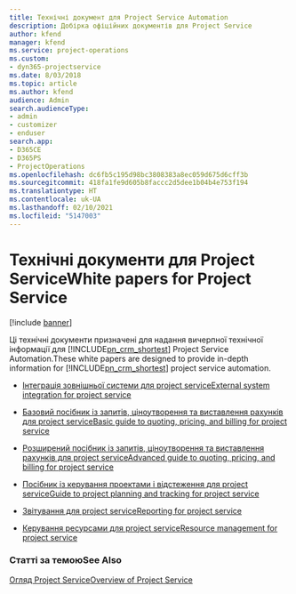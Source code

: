 ```yaml
---
title: Технічні документ для Project Service Automation
description: Добірка офіційних документів для Project Service
author: kfend
manager: kfend
ms.service: project-operations
ms.custom:
- dyn365-projectservice
ms.date: 8/03/2018
ms.topic: article
ms.author: kfend
audience: Admin
search.audienceType:
- admin
- customizer
- enduser
search.app:
- D365CE
- D365PS
- ProjectOperations
ms.openlocfilehash: dc6fb5c195d98bc3808383a8ec059d675d6cff3b
ms.sourcegitcommit: 418fa1fe9d605b8faccc2d5dee1b04b4e753f194
ms.translationtype: HT
ms.contentlocale: uk-UA
ms.lasthandoff: 02/10/2021
ms.locfileid: "5147003"
---
```

# <a name="white-papers-for-project-service"></a><span data-ttu-id="9434b-103">Технічні документи для Project Service</span><span class="sxs-lookup"><span data-stu-id="9434b-103">White papers for Project Service</span></span>

[!include [banner](../includes/psa-now-project-operations.md)]

<span data-ttu-id="9434b-104">Ці технічні документи призначені для надання вичерпної технічної інформації для [!INCLUDE[pn_crm_shortest](../includes/pn-crm-shortest.md)] Project Service Automation.</span><span class="sxs-lookup"><span data-stu-id="9434b-104">These white papers are designed to provide in-depth information for [!INCLUDE[pn_crm_shortest](../includes/pn-crm-shortest.md)] project service automation.</span></span>

-   [<span data-ttu-id="9434b-105">Інтеграція зовнішньої системи для project service</span><span class="sxs-lookup"><span data-stu-id="9434b-105">External system integration for project service</span></span>](https://go.microsoft.com/fwlink/?LinkId=825445)

-   [<span data-ttu-id="9434b-106">Базовий посібник із запитів, ціноутворення та виставлення рахунків для project service</span><span class="sxs-lookup"><span data-stu-id="9434b-106">Basic guide to quoting, pricing, and billing for project service</span></span>](https://go.microsoft.com/fwlink/?LinkId=825241)

-   [<span data-ttu-id="9434b-107">Розширений посібник із запитів, ціноутворення та виставлення рахунків для project service</span><span class="sxs-lookup"><span data-stu-id="9434b-107">Advanced guide to quoting, pricing, and billing for project service</span></span>](https://go.microsoft.com/fwlink/?LinkId=825242)

-   [<span data-ttu-id="9434b-108">Посібник із керування проектами і відстеження для project service</span><span class="sxs-lookup"><span data-stu-id="9434b-108">Guide to project planning and tracking for project service</span></span>](https://go.microsoft.com/fwlink/?LinkId=825243)

-   [<span data-ttu-id="9434b-109">Звітування для project service</span><span class="sxs-lookup"><span data-stu-id="9434b-109">Reporting for project service</span></span>](https://go.microsoft.com/fwlink/?LinkId=825446)

-   [<span data-ttu-id="9434b-110">Керування ресурсами для project service</span><span class="sxs-lookup"><span data-stu-id="9434b-110">Resource management for project service</span></span>](https://go.microsoft.com/fwlink/?LinkId=825244)

### <a name="see-also"></a><span data-ttu-id="9434b-111">Статті за темою</span><span class="sxs-lookup"><span data-stu-id="9434b-111">See Also</span></span>
 [<span data-ttu-id="9434b-112">Огляд Project Service</span><span class="sxs-lookup"><span data-stu-id="9434b-112">Overview of Project Service</span></span>](../psa/overview.md)
